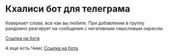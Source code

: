 # Кхалиси бот для телеграма

Коверкает слова, все как вы любите.
При добавлении в группу рандомно реагирует на сообщения с негативным смысловым окрасом.

[Ссылка на бота](https://t.me/khaleesi_tg_bot)

А еще есть Чимс
[Ссылка на бота](https://t.me/cheems_tg_bot)
